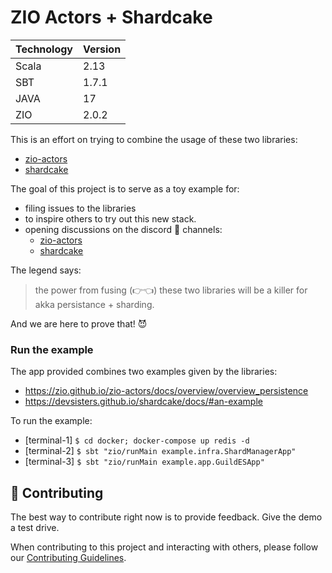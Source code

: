 # ZIO Actors + Shardcake
|Technology   | Version
|-------------|---------- |
|Scala        | 2.13 |
|SBT          | 1.7.1 |
|JAVA         | 17 |
|ZIO          | 2.0.2 |

This is an effort on trying to combine the usage of these two libraries:
- [zio-actors](https://zio.github.io/zio-actors/)
- [shardcake](https://devsisters.github.io/shardcake/)

The goal of this project is to serve as a toy example for:
- filing issues to the libraries
- to inspire others to try out this new stack.
- opening discussions on the discord 👾 channels:
    + [zio-actors](https://discord.gg/fQdPv8JX)
    + [shardcake](https://discord.gg/4MuKJryZ)

The legend says:
> the power from fusing (👉👈) these two libraries will be a killer for akka persistance + sharding.

And we are here to prove that! 😈

### Run the example
The app provided combines two examples given by the libraries:
- https://zio.github.io/zio-actors/docs/overview/overview_persistence
- https://devsisters.github.io/shardcake/docs/#an-example

To run the example:
- [terminal-1] ```$ cd docker; docker-compose up redis -d```
- [terminal-2] ```$ sbt "zio/runMain example.infra.ShardManagerApp"```
- [terminal-3] ```$ sbt "zio/runMain example.app.GuildESApp"```

## 🤝 Contributing

The best way to contribute right now is to provide feedback.
Give the demo a test drive.

When contributing to this project and interacting with others, please follow our [Contributing Guidelines](./CONTRIBUTING.md).
